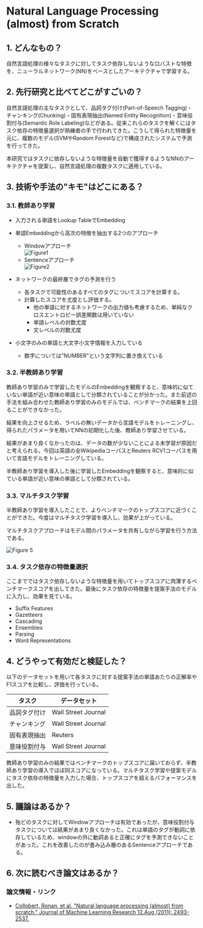 # Natural Language Processing (almost) from Scratch

## 1. どんなもの？

自然言語処理の様々なタスクに対してタスク依存しないようなロバストな特徴を、ニューラルネットワーク(NN)をベースとしたアーキテクチャで学習する。

## 2. 先行研究と比べてどこがすごいの？

自然言語処理の主なタスクとして、品詞タグ付け(Part-of-Speech Tagging)・チャンキング(Chunking)・固有表現抽出(Named Entity Recognition)・意味役割付与(Semantic Role Labeling)などがある。従来これらのタスクを解くにはタスク依存の特徴量選択が熟練者の手で行われてきた。こうして得られた特徴量を元に、複数のモデル(SVMやRandom Forestなど)で構成されたシステムで予測を行ってきた。

本研究ではタスクに依存しないような特徴量を自動で獲得するようなNNのアーキテクチャを提案し、自然言語処理の複数タスクに適用している。

## 3. 技術や手法の"キモ"はどこにある？

### 3.1. 教師あり学習

* 入力される単語をLookup TableでEmbedding

* 単語Embeddingから高次の特徴を抽出する2つのアプローチ
  * Windowアプローチ  
  ![Figure1](https://raw.githubusercontent.com/shunk031/paper-survey/master/images/Natural_Language_Processing_almost_from_Scratch/figure1.png)
  * Sentenceアプローチ  
  ![Figure2](https://raw.githubusercontent.com/shunk031/paper-survey/master/images/Natural_Language_Processing_almost_from_Scratch/figure2.png)
  
* ネットワークの最終層でタグの予測を行う
  * 各タスクで可能性のあるすべてのタグについてスコアを計算する。
  * 計算したスコアを尤度とし評価する。
	* 他の単語に対するネットワークの出力値も考慮するため、単純なクロスエントロピー誤差関数は用いていない
	* 単語レベルの対数尤度
	* 文レベルの対数尤度

* 小文字のみの単語と大文字小文字情報を入力している
  * 数字については"NUMBER"という文字列に置き換えている
  
### 3.2. 半教師あり学習

教師あり学習のみで学習したモデルのEmbeddingを観察すると、意味的に似ていない単語が近い意味の単語として分類されていることが分かった。また前述の手法を組み合わせた教師あり学習のみのモデルでは、ベンチマークの結果を上回ることができなかった。

結果を向上させるため、ラベルの無いデータから言語モデルをトレーニングし、得られたパラメータを用いてNNの初期化した後、教師あり学習させている。

結果があまり良くなかったのは、データの数が少ないことによる未学習が原因だと考えられる。今回は英語の全WikipediaコーパスとReuters RCV1コーパスを用いて言語モデルをトレーニングしている。

半教師あり学習を導入した後に学習したEmbeddingを観察すると、意味的に似ている単語が近い意味の単語として分類されている。

### 3.3. マルチタスク学習

半教師あり学習を導入したことで、よりベンチマークのトップスコアに近づくことができた。今度はマルチタスク学習を導入し、効果が上がっている。

マルチタスクアプローチはモデル間のパラメータを共有しながら学習を行う方法である。

![Figure 5](https://raw.githubusercontent.com/shunk031/paper-survey/master/images/Natural_Language_Processing_almost_from_Scratch/figure5.png)

### 3.4. タスク依存の特徴量選択

ここまでではタスク依存しないような特徴量を用いてトップスコアに肉薄するベンチマークスコアを出してきた。最後にタスク依存の特徴量を提案手法のモデルに入力し、効果を見ている。

* Suffix Features
* Gazetteers
* Cascading
* Ensembles
* Parsing
* Word Representations

## 4. どうやって有効だと検証した？

以下のデータセットを用いて各タスクに対する提案手法の単語あたりの正解率やF1スコアを比較し、評価を行っている。

| タスク       | データセット        |
|--------------|---------------------|
| 品詞タグ付け | Wall Street Journal |
| チャンキング | Wall Street Journal |
| 固有表現抽出 | Reuters             |
| 意味役割付与 | Wall Street Journal |

教師あり学習のみの結果ではベンチマークのトップスコアに届いておらず、半教師あり学習の導入でほぼ同スコアになっている。マルチタスク学習や提案モデルにタスク依存の特徴量を入力した場合、トップスコアを超えるパフォーマンスを出した。

## 5. 議論はあるか？

* 殆どのタスクに対してWindowアプローチは有効であったが、意味役割付与タスクについては結果があまり良くなかった。これは単語のタグが動詞に依存しているため、windowの外に動詞あると正確にタグを予測できないことがあった。これを改善したのが畳み込み層のあるSentenceアプローチである。

## 6. 次に読むべき論文はあるか？

### 論文情報・リンク

* [Collobert, Ronan, et al. "Natural language processing (almost) from scratch." Journal of Machine Learning Research 12.Aug (2011): 2493-2537.](http://www.jmlr.org/papers/volume12/collobert11a/collobert11a.pdf)
